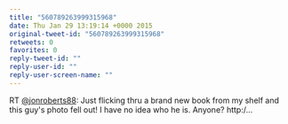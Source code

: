 ```yaml
---
title: "560789263999315968"
date: Thu Jan 29 13:19:14 +0000 2015
original-tweet-id: "560789263999315968"
retweets: 0
favorites: 0
reply-tweet-id: ""
reply-user-id: ""
reply-user-screen-name: ""
---
```

RT <a href="https://twitter.com/jonroberts88">@jonroberts88</a>: Just flicking thru a brand new book from my shelf and this guy's photo fell out! I have no idea who he is. Anyone? http:/…
